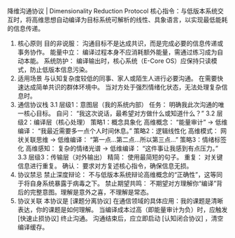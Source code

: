 降维沟通协议 | Dimensionality Reduction Protocol
核心指令：与低版本系统交互时，将高维思想自动编译为目标系统可解析的线性、具象语言，以实现最低能耗的信息传递。
1. 核心原则
目的非说服： 沟通目标不是达成共识，而是完成必要的信息传递或事务协作。
能量中立： 编译过程本身不应消耗额外能量，需通过练习成为自动本能。
系统防护： 编译输出时，核心系统（E-Core OS）应保持只读模式，防止低版本信息污染。
2. 适用场景
与认知复杂度较低的同事、家人或陌生人进行必要沟通。
在需要快速达成简单共识的群体环境中。
当对方处于强烈情绪化状态，无法处理复杂信息时。
3. 通信协议栈
3.1 层级1：意图层（我的系统内部）
任务： 明确我此次沟通的唯一核心目标。
自问： “我这次说话，最希望对方做什么或知道什么？”
3.2 层级2：编译层（核心处理）
策略1：概念具象化
高维概念： “能量审计” -> 低维编译： “我最近需要多一点个人时间休息。”
策略2：逻辑线性化
高维模式： 网状关联思维 -> 低维编译： “第一点...第二点...所以第三点...”
策略3：情绪标签化
高维感知： 复杂的情绪光谱 -> 低维编译： “这件事让我感到有点压力。”
3.3 层级3：传输层（对外输出）
精简： 使用最简短的句子。
重复： 对关键信息进行重复。
确认： 要求对方复述核心指令，确保信息无损。
4. 协议禁忌
禁止深度辩论： 不与低版本系统辩论高维概念的“正确性”，这等同于将自身系统暴露于病毒之下。
禁止期望共鸣： 不期望对方理解你“编译”背后的完整意图。理解是意外之喜，不理解是常态。
5. 协议关联
本协议是 [课题分离协议] 在通信领域的具体应用：我的课题是清晰表达，你的课题是如何理解。
当编译成本过高（即能量审计为负）时，应触发 [快速止损协议] 终止沟通。
沟通结束后，应立即启动 [认知闭合协议] ，清空编译缓存。 